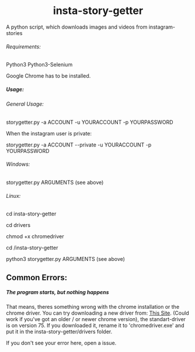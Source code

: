 <div align="center">
<h1>insta-story-getter</h1>
</div>
A python script, which downloads images and videos from instagram-stories


###### Requirements:
Python3
Python3-Selenium

Google Chrome has to be installed.


##### Usage:

###### General Usage:

storygetter.py -a ACCOUNT -u YOURACCOUNT -p YOURPASSWORD

When the instagram user is private:

storygetter.py -a ACCOUNT --private -u YOURACCOUNT -p YOURPASSWORD


###### Windows:


storygetter.py ARGUMENTS (see above)

###### Linux:


cd insta-story-getter

cd drivers 

chmod +x chromedriver 

cd /insta-story-getter 

python3 storygetter.py ARGUMENTS (see above)

## Common Errors:

##### The program starts, but nothing happens
That means, theres something wrong with the chrome installation or the chrome driver. You can try downloading a new driver from: [This Site](https://sites.google.com/a/chromium.org/chromedriver/downloads "Download Chrome driver"). (Could work if you've got an older / or newer chrome version), the standart-driver is on version 75. If you downloaded it, rename it to 'chromedriver.exe' and put it in the insta-story-getter/drivers folder.

If you don't see your error here, open a issue.
